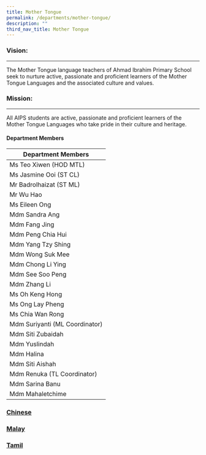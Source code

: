 ```yaml
---
title: Mother Tongue
permalink: /departments/mother-tongue/
description: ""
third_nav_title: Mother Tongue
---
```

### Vision:
-------

The Mother Tongue language teachers of Ahmad Ibrahim Primary School seek to nurture active, passionate and proficient learners of the Mother Tongue Languages and the associated culture and values.

### Mission:
--------

All AIPS students are active, passionate and proficient learners of the Mother Tongue Languages who take pride in their culture and heritage.


#### Department Members
 
 
 | Department Members |
|---|
| Ms Teo Xiwen (HOD MTL) |
| Ms Jasmine Ooi (ST CL) |
| Mr Badrolhaizat (ST ML) |
| Mr Wu Hao |
| Ms Eileen Ong |
| Mdm Sandra Ang |
| Mdm Fang Jing |
| Mdm Peng Chia Hui |
| Mdm Yang Tzy Shing |
| Mdm Wong Suk Mee |
| Mdm Chong Li Ying |
| Mdm See Soo Peng |
| Mdm Zhang Li |
| Ms Oh Keng Hong |
| Ms Ong Lay Pheng |
| Ms Chia Wan Rong |
| Mdm Suriyanti (ML Coordinator) |
| Mdm Siti Zubaidah |
| Mdm Yuslindah |
| Mdm Halina |
| Mdm Siti Aishah |
| Mdm Renuka (TL Coordinator) |
| Mdm Sarina Banu |
| Mdm Mahaletchime |

### [Chinese](/chinese/)

### [Malay](/malay/)

### [Tamil](/tamil/)